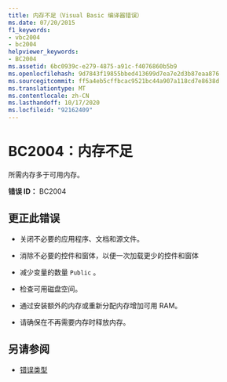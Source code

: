 ```yaml
---
title: 内存不足（Visual Basic 编译器错误）
ms.date: 07/20/2015
f1_keywords:
- vbc2004
- bc2004
helpviewer_keywords:
- BC2004
ms.assetid: 6bc0939c-e279-4875-a91c-f4076860b5b9
ms.openlocfilehash: 9d7843f19855bbed413699d7ea7e2d3b87eaa876
ms.sourcegitcommit: ff5a4eb5cffbcac9521bc44a907a118cd7e8638d
ms.translationtype: MT
ms.contentlocale: zh-CN
ms.lasthandoff: 10/17/2020
ms.locfileid: "92162409"
---
```

# <a name="bc2004-out-of-memory"></a>BC2004：内存不足

所需内存多于可用内存。

 **错误 ID：** BC2004

## <a name="to-correct-this-error"></a>更正此错误

- 关闭不必要的应用程序、文档和源文件。

- 消除不必要的控件和窗体，以便一次加载更少的控件和窗体

- 减少变量的数量 `Public` 。

- 检查可用磁盘空间。

- 通过安装额外的内存或重新分配内存增加可用 RAM。

- 请确保在不再需要内存时释放内存。

## <a name="see-also"></a>另请参阅

- [错误类型](../../programming-guide/language-features/error-types.md)
